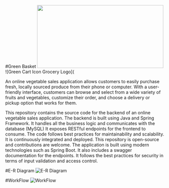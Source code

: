 #Green Basket
<img src="[https://user-images.githubusercontent.com/107461052/212683987-3cf29572-7af3-4b84-bc8d-57c594f8a75e.png]"  width="400" height="200">
![Green Cart Icon Grocery Logo](

An online vegetable sales application allows customers to easily purchase fresh, locally sourced produce from their phone or computer. With a user-friendly interface, customers can browse and select from a wide variety of fruits and vegetables, customize their order, and choose a delivery or pickup option that works for them.

This repository contains the source code for the backend of an online vegetable sales application.
The backend is built using Java and Spring Framework.
It handles all the business logic and communicates with the database (MySQL)
It exposes RESTful endpoints for the frontend to consume.
The code follows best practices for maintainability and scalability.
It is continuously integrated and deployed.
This repository is open-source and contributions are welcome.
The application is built using modern technologies such as Spring Boot.
It also includes a swagger documentation for the endpoints.
It follows the best practices for security in terms of input validation and access control.

#E-R Diagram
![E-R Diagram](https://user-images.githubusercontent.com/107461052/212683690-1910c6e2-cb10-409e-b1ee-d94c6c18f246.png)

#WorkFlow
![WorkFlow](https://user-images.githubusercontent.com/107461052/212683750-11c64541-9c01-4137-9e1f-539b31994b85.png)

